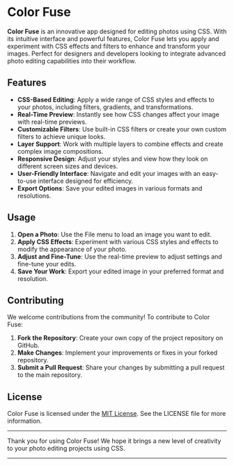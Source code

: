 # Color Fuse

**Color Fuse** is an innovative app designed for editing photos using CSS. With its intuitive interface and powerful features, Color Fuse lets you apply and experiment with CSS effects and filters to enhance and transform your images. Perfect for designers and developers looking to integrate advanced photo editing capabilities into their workflow.

## Features

- **CSS-Based Editing**: Apply a wide range of CSS styles and effects to your photos, including filters, gradients, and transformations.
- **Real-Time Preview**: Instantly see how CSS changes affect your image with real-time previews.
- **Customizable Filters**: Use built-in CSS filters or create your own custom filters to achieve unique looks.
- **Layer Support**: Work with multiple layers to combine effects and create complex image compositions.
- **Responsive Design**: Adjust your styles and view how they look on different screen sizes and devices.
- **User-Friendly Interface**: Navigate and edit your images with an easy-to-use interface designed for efficiency.
- **Export Options**: Save your edited images in various formats and resolutions.

## Usage

1. **Open a Photo**: Use the File menu to load an image you want to edit.
2. **Apply CSS Effects**: Experiment with various CSS styles and effects to modify the appearance of your photo.
3. **Adjust and Fine-Tune**: Use the real-time preview to adjust settings and fine-tune your edits.
4. **Save Your Work**: Export your edited image in your preferred format and resolution.

## Contributing

We welcome contributions from the community! To contribute to Color Fuse:

1. **Fork the Repository**: Create your own copy of the project repository on GitHub.
2. **Make Changes**: Implement your improvements or fixes in your forked repository.
3. **Submit a Pull Request**: Share your changes by submitting a pull request to the main repository.


## License

Color Fuse is licensed under the [MIT License](LICENSE). See the LICENSE file for more information.

---

Thank you for using Color Fuse! We hope it brings a new level of creativity to your photo editing projects using CSS.

---
